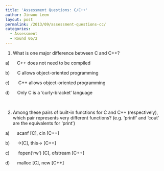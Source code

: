 ```yaml
---
title: 'Assessment Questions: C/C++'
author: Jinwoo Leem
layout: post
permalink: /2013/09/assessment-questions-cc/
categories:
  - Assessment
  - Round 06/2
---
```

1. What is one major difference between C and C++?

a)      C++ does not need to be compiled

b)      C allows object-oriented programming

c)       C++ allows object-oriented programming

d)      Only C is a ‘curly-bracket’ language

&nbsp;

2. Among these pairs of built-in functions for C and C++ (respectively), which pair represents very different functions? (e.g. ‘printf’ and ‘cout’ are the equivalents for ‘print’)

a)      scanf [C], cin [C++]

b)      ->[C], this-> [C++]

c)       fopen(&#8216;rw&#8217;) [C], ofstream [C++]

d)      malloc [C], new [C++]